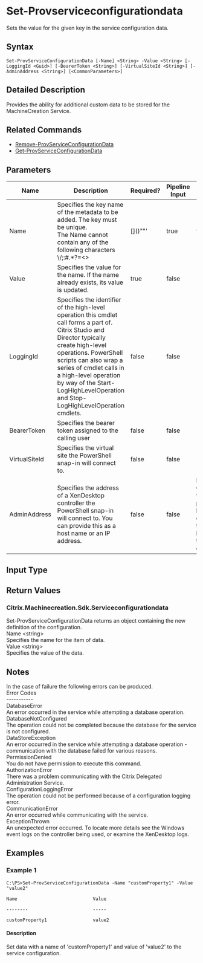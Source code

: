 ﻿
# Set-Provserviceconfigurationdata
Sets the value for the given key in the service configuration data.
## Syntax
```
Set-ProvServiceConfigurationData [-Name] <String> -Value <String> [-LoggingId <Guid>] [-BearerToken <String>] [-VirtualSiteId <String>] [-AdminAddress <String>] [<CommonParameters>]
```
## Detailed Description
Provides the ability for additional custom data to be stored for the MachineCreation Service.


## Related Commands

* [Remove-ProvServiceConfigurationData](../Remove-ProvServiceConfigurationData/)
* [Get-ProvServiceConfigurationData](../Get-ProvServiceConfigurationData/)
## Parameters
| Name   | Description | Required? | Pipeline Input | Default Value |
| --- | --- | --- | --- | --- |
| Name | Specifies the key name of the metadata to be added.  The key must be unique.<br>The Name cannot contain any of the following characters \\/;:#.\*?=&lt;&gt;|\[\]()""' | true | false |  |
| Value | Specifies the value for the name.  If the name already exists, its value is updated. | true | false |  |
| LoggingId | Specifies the identifier of the high-level operation this cmdlet call forms a part of. Citrix Studio and Director typically create high-level operations. PowerShell scripts can also wrap a series of cmdlet calls in a high-level operation by way of the Start-LogHighLevelOperation and Stop-LogHighLevelOperation cmdlets. | false | false |  |
| BearerToken | Specifies the bearer token assigned to the calling user | false | false |  |
| VirtualSiteId | Specifies the virtual site the PowerShell snap-in will connect to. | false | false |  |
| AdminAddress | Specifies the address of a XenDesktop controller the PowerShell snap-in will connect to. You can provide this as a host name or an IP address. | false | false | Localhost. Once a value is provided by any cmdlet, this value becomes the default. |

## Input Type

### 

## Return Values

### Citrix.Machinecreation.Sdk.Serviceconfigurationdata
Set-ProvServiceConfigurationData returns an object containing the new definition of the configuration.<br>    Name &lt;string&gt;<br>        Specifies the name for the item of data.<br>    Value &lt;string&gt;<br>        Specifies the value of the data.
## Notes
In the case of failure the following errors can be produced.<br>    Error Codes<br>    -----------<br>    DatabaseError<br>        An error occurred in the service while attempting a database operation.<br>    DatabaseNotConfigured<br>        The operation could not be completed because the database for the service is not configured.<br>    DataStoreException<br>        An error occurred in the service while attempting a database operation - communication with the database failed for various reasons.<br>    PermissionDenied<br>        You do not have permission to execute this command.<br>    AuthorizationError<br>        There was a problem communicating with the Citrix Delegated Administration Service.<br>    ConfigurationLoggingError<br>        The operation could not be performed because of a configuration logging error.<br>    CommunicationError<br>        An error occurred while communicating with the service.<br>    ExceptionThrown<br>        An unexpected error occurred.  To locate more details see the Windows event logs on the controller being used, or examine the XenDesktop logs.
## Examples

### Example 1
```
C:\PS>Set-ProvServiceConfigurationData -Name "customProperty1" -Value "value2"

Name                            Value

--------                        -----

customProperty1                 value2
```
#### Description
Set data with a name of 'customProperty1' and value of 'value2' to the service configuration.
